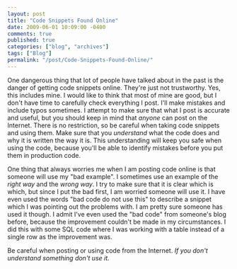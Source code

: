 ```yaml
---
layout: post
title: "Code Snippets Found Online"
date: 2009-06-01 10:09:00 -0400
comments: true
published: true
categories: ["blog", "archives"]
tags: ["Blog"]
permalink: "/post/Code-Snippets-Found-Online/"
---
```

<!-- more -->

<p>One dangerous thing that lot of people have talked about in the past is the danger of getting code snippets online. They're just not trustworthy. Yes, this includes mine. I would like to think that most of mine are good, but I don't have time to carefully check everything I post. I'll make mistakes and include typos sometimes. I attempt to make sure that what I post is accurate and useful, but you should keep in mind that <em>anyone</em> can post on the Internet. There is no restriction, so be careful when taking code snippets and using them. Make sure that you <em>understand</em> what the code does and why it is written the way it is. This understanding will keep you safe when using the code, because you'll be able to identify mistakes before you put them in production code.</p>
<p>One thing that always worries me when I am posting code online is that someone will use my "bad example". I sometimes use an example of the <em>right way</em> and the <em>wrong way</em>. I try to make sure that it is clear which is which, but since I put the bad first, I am worried someone will use it. I have even used the words "bad code do not use this" to describe a snippet which I was pointing out the problems with. I am pretty sure someone has used it though. I admit I've even used the "bad code" from someone's blog before, because the improvement couldn't be made in my circumstances. I did this with some SQL code where I was working with a table instead of a single row as the improvement was.</p>
<p>Be careful when posting or using code from the Internet. <em>If you don't understand something don't use it.</em></p>
